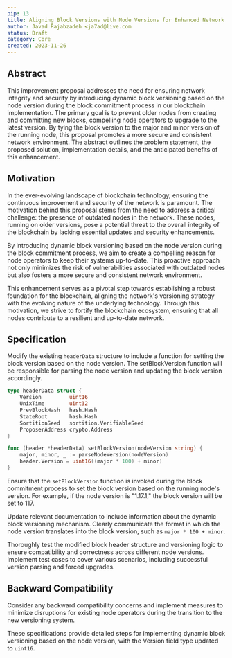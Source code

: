 ```yaml
---
pip: 13
title: Aligning Block Versions with Node Versions for Enhanced Network Security
author: Javad Rajabzadeh <ja7ad@live.com
status: Draft
category: Core
created: 2023-11-26
---
```


## Abstract

This improvement proposal addresses the need for ensuring network integrity and security by introducing dynamic block versioning based on the node version during the block commitment process in our blockchain implementation. The primary goal is to prevent older nodes from creating and committing new blocks, compelling node operators to upgrade to the latest version. By tying the block version to the major and minor version of the running node, this proposal promotes a more secure and consistent network environment. The abstract outlines the problem statement, the proposed solution, implementation details, and the anticipated benefits of this enhancement.

## Motivation

In the ever-evolving landscape of blockchain technology, ensuring the continuous improvement and security of the network is paramount. The motivation behind this proposal stems from the need to address a critical challenge: the presence of outdated nodes in the network. These nodes, running on older versions, pose a potential threat to the overall integrity of the blockchain by lacking essential updates and security enhancements.

By introducing dynamic block versioning based on the node version during the block commitment process, we aim to create a compelling reason for node operators to keep their systems up-to-date. This proactive approach not only minimizes the risk of vulnerabilities associated with outdated nodes but also fosters a more secure and consistent network environment.

This enhancement serves as a pivotal step towards establishing a robust foundation for the blockchain, aligning the network's versioning strategy with the evolving nature of the underlying technology. Through this motivation, we strive to fortify the blockchain ecosystem, ensuring that all nodes contribute to a resilient and up-to-date network.

## Specification

Modify the existing `headerData` structure to include a function for setting the block version based on the node version. The setBlockVersion function will be responsible for parsing the node version and updating the block version accordingly.

```go
type headerData struct {
    Version         uint16
    UnixTime        uint32
    PrevBlockHash   hash.Hash
    StateRoot       hash.Hash
    SortitionSeed   sortition.VerifiableSeed
    ProposerAddress crypto.Address
}

func (header *headerData) setBlockVersion(nodeVersion string) {
    major, minor, _ := parseNodeVersion(nodeVersion)
    header.Version = uint16((major * 100) + minor)
}
```

Ensure that the `setBlockVersion` function is invoked during the block commitment process to set the block version based on the running node's version. For example, if the node version is "1.17.1," the block version will be set to 117.

Update relevant documentation to include information about the dynamic block versioning mechanism. Clearly communicate the format in which the node version translates into the block version, such as `major * 100 + minor`.

Thoroughly test the modified block header structure and versioning logic to ensure compatibility and correctness across different node versions. Implement test cases to cover various scenarios, including successful version parsing and forced upgrades.

## Backward Compatibility

Consider any backward compatibility concerns and implement measures to minimize disruptions for existing node operators during the transition to the new versioning system.

These specifications provide detailed steps for implementing dynamic block versioning based on the node version, with the Version field type updated to `uint16`.
